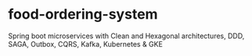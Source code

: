 # food-ordering-system
Spring boot microservices with Clean and Hexagonal architectures, DDD, SAGA, Outbox, CQRS, Kafka, Kubernetes &amp; GKE
